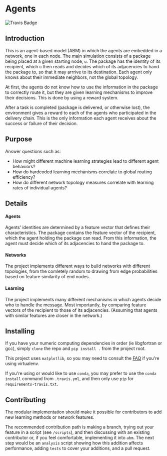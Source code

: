 # Agents
![Travis Badge](https://api.travis-ci.org/bhtucker/agents.svg?branch=master)

## Introduction

This is an agent-based model (ABM) in which the agents are embedded in a
network, one in each node. The main simulation consists of a package being
placed at a given starting node, `u`. The package has the identity of its
recipient, which `u` then reads and decides which of its adjacencies to hand the
package to, so that it may arrrive to its destination. Each agent only knows
about their immediate neighbors, not the global topology.

At first, the agents do not know how to use the information in the package to
correctly route it, but they are given learning mechanisms to improve their
decisions. This is done by using a reward system.

After a task is completed (package is delivered, or otherwise lost), the
environment gives a reward to each of the agents who participated in the
delivery chain. This is the only information each agent receives about the
success or failure of their decision.


## Purpose

Answer questions such as:

* How might different machine learning strategies lead to different agent behaviors?
* How do hardcoded learning mechanisms correlate to global routing efficiency?
* How do different network topology measures correlate with learning rates of individual agents?


## Details

#### Agents

Agents' identities are determined by a feature vector that defines their
characteristics. The package contains the feature vector of the recipient, which
the agent holding the package can read. From this information, the agent must
decide which of its adjacencies to hand the package to.

#### Networks

The project implements different ways to build networks with different
topologies, from the comletely random to drawing from edge probabilities based
on feature similarity of end nodes.


#### Learning

The project implements many different mechanisms in which agents decide who to
handle the message. Most importantly, by comparing feature vectors of the
recipient to those of its adjacencies. (Assuming that agents with similar
features are closer in the network.)


## Installing

If you have your numeric computing dependencies in order (ie libgfortran or gcc), simply `clone` the repo and `pip install .` from the project root.

This project uses `matplotlib`, so you may need to consult the [FAQ](matplotlib.org/faq/virtualenv_faq.html) if you're using virtualenv.

If you're using or would like to use `conda`, you may prefer to use the `conda install` command from `.travis.yml`, and then only use `pip` for `requirements-travis.txt`.


## Contributing

The modular implementation should make it possible for contributors to add new learning methods or network features.

The recommended contribution path is making a branch, trying out your feature in a script (see `/scripts`), and then discussing with an existing contributor or, if you feel comfortable, implementing it into `abm`. The next step would be an `analysis` script showing how this addition affects performance, adding `tests` to cover your additions, and a pull request.



